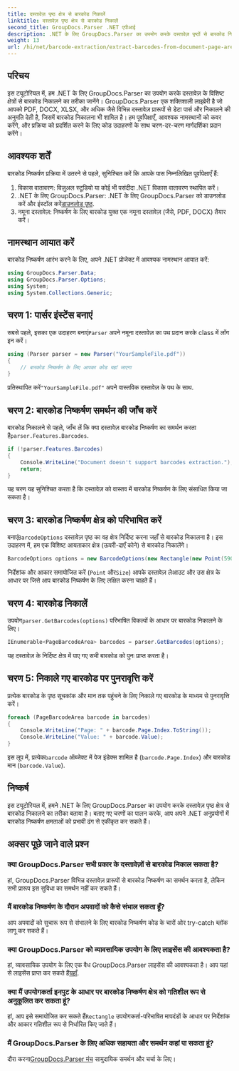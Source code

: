 ```yaml
---
title: दस्तावेज़ पृष्ठ क्षेत्र से बारकोड निकालें
linktitle: दस्तावेज़ पृष्ठ क्षेत्र से बारकोड निकालें
second_title: GroupDocs.Parser .NET एपीआई
description: .NET के लिए GroupDocs.Parser का उपयोग करके दस्तावेज़ पृष्ठों से बारकोड निकालने का तरीका जानें। इस चरण-दर-चरण ट्यूटोरियल के साथ अपने दस्तावेज़ प्रसंस्करण क्षमताओं को बढ़ाएँ।
weight: 13
url: /hi/net/barcode-extraction/extract-barcodes-from-document-page-area/
---
```

## परिचय
इस ट्यूटोरियल में, हम .NET के लिए GroupDocs.Parser का उपयोग करके दस्तावेज़ के विशिष्ट क्षेत्रों से बारकोड निकालने का तरीका जानेंगे। GroupDocs.Parser एक शक्तिशाली लाइब्रेरी है जो आपको PDF, DOCX, XLSX, और अधिक जैसे विभिन्न दस्तावेज़ प्रारूपों से डेटा पार्स और निकालने की अनुमति देती है, जिसमें बारकोड निकालना भी शामिल है। हम पूर्वापेक्षाएँ, आवश्यक नामस्थानों को कवर करेंगे, और प्रक्रिया को प्रदर्शित करने के लिए कोड उदाहरणों के साथ चरण-दर-चरण मार्गदर्शिका प्रदान करेंगे।
## आवश्यक शर्तें
बारकोड निष्कर्षण प्रक्रिया में उतरने से पहले, सुनिश्चित करें कि आपके पास निम्नलिखित पूर्वापेक्षाएँ हैं:
1. विकास वातावरण: विज़ुअल स्टूडियो या कोई भी पसंदीदा .NET विकास वातावरण स्थापित करें।
2.  .NET के लिए GroupDocs.Parser: .NET के लिए GroupDocs.Parser को डाउनलोड करें और इंस्टॉल करें[डाउनलोड पृष्ठ](https://releases.groupdocs.com/parser/net/).
3. नमूना दस्तावेज़: निष्कर्षण के लिए बारकोड युक्त एक नमूना दस्तावेज़ (जैसे, PDF, DOCX) तैयार करें।

## नामस्थान आयात करें
बारकोड निष्कर्षण आरंभ करने के लिए, अपने .NET प्रोजेक्ट में आवश्यक नामस्थान आयात करें:
```csharp
using GroupDocs.Parser.Data;
using GroupDocs.Parser.Options;
using System;
using System.Collections.Generic;
```
## चरण 1: पार्सर इंस्टेंस बनाएं
 सबसे पहले, इसका एक उदाहरण बनाएं`Parser` अपने नमूना दस्तावेज़ का पथ प्रदान करके class में लॉग इन करें।
```csharp
using (Parser parser = new Parser("YourSampleFile.pdf"))
{
    // बारकोड निष्कर्षण के लिए आपका कोड यहां जाएगा
}
```
 प्रतिस्थापित करें`"YourSampleFile.pdf"` अपने वास्तविक दस्तावेज़ के पथ के साथ.
## चरण 2: बारकोड निष्कर्षण समर्थन की जाँच करें
 बारकोड निकालने से पहले, जाँच लें कि क्या दस्तावेज़ बारकोड निष्कर्षण का समर्थन करता है`parser.Features.Barcodes`.
```csharp
if (!parser.Features.Barcodes)
{
    Console.WriteLine("Document doesn't support barcodes extraction.");
    return;
}
```
यह चरण यह सुनिश्चित करता है कि दस्तावेज़ को वास्तव में बारकोड निष्कर्षण के लिए संसाधित किया जा सकता है।
## चरण 3: बारकोड निष्कर्षण क्षेत्र को परिभाषित करें
 बनाएं`BarcodeOptions` दस्तावेज़ पृष्ठ का वह क्षेत्र निर्दिष्ट करना जहाँ से बारकोड निकालना है। इस उदाहरण में, हम एक विशिष्ट आयताकार क्षेत्र (ऊपरी-दाएँ कोने) से बारकोड निकालेंगे।
```csharp
BarcodeOptions options = new BarcodeOptions(new Rectangle(new Point(590, 80), new Size(150, 150)));
```
निर्देशांक और आकार समायोजित करें (`Point` और`Size`) आपके दस्तावेज़ लेआउट और उस क्षेत्र के आधार पर जिसे आप बारकोड निष्कर्षण के लिए लक्षित करना चाहते हैं।
## चरण 4: बारकोड निकालें
 उपयोग`parser.GetBarcodes(options)` परिभाषित विकल्पों के आधार पर बारकोड निकालने के लिए।
```csharp
IEnumerable<PageBarcodeArea> barcodes = parser.GetBarcodes(options);
```
यह दस्तावेज़ के निर्दिष्ट क्षेत्र में पाए गए सभी बारकोड को पुनः प्राप्त करता है।
## चरण 5: निकाले गए बारकोड पर पुनरावृत्ति करें
प्रत्येक बारकोड के पृष्ठ सूचकांक और मान तक पहुंचने के लिए निकाले गए बारकोड के माध्यम से पुनरावृत्ति करें।
```csharp
foreach (PageBarcodeArea barcode in barcodes)
{
    Console.WriteLine("Page: " + barcode.Page.Index.ToString());
    Console.WriteLine("Value: " + barcode.Value);
}
```
 इस लूप में, प्रत्येक`barcode` ऑब्जेक्ट में पेज इंडेक्स शामिल है (`barcode.Page.Index`) और बारकोड मान (`barcode.Value`).

## निष्कर्ष
इस ट्यूटोरियल में, हमने .NET के लिए GroupDocs.Parser का उपयोग करके दस्तावेज़ पृष्ठ क्षेत्र से बारकोड निकालने का तरीका बताया है। बताए गए चरणों का पालन करके, आप अपने .NET अनुप्रयोगों में बारकोड निष्कर्षण क्षमताओं को प्रभावी ढंग से एकीकृत कर सकते हैं।

## अक्सर पूछे जाने वाले प्रश्न
### क्या GroupDocs.Parser सभी प्रकार के दस्तावेज़ों से बारकोड निकाल सकता है?
हां, GroupDocs.Parser विभिन्न दस्तावेज़ प्रारूपों से बारकोड निष्कर्षण का समर्थन करता है, लेकिन सभी प्रारूप इस सुविधा का समर्थन नहीं कर सकते हैं।
### मैं बारकोड निष्कर्षण के दौरान अपवादों को कैसे संभाल सकता हूँ?
आप अपवादों को सुचारू रूप से संभालने के लिए बारकोड निष्कर्षण कोड के चारों ओर try-catch ब्लॉक लागू कर सकते हैं।
### क्या GroupDocs.Parser को व्यावसायिक उपयोग के लिए लाइसेंस की आवश्यकता है?
हां, व्यावसायिक उपयोग के लिए एक वैध GroupDocs.Parser लाइसेंस की आवश्यकता है। आप यहां से लाइसेंस प्राप्त कर सकते हैं[यहाँ](https://purchase.groupdocs.com/buy).
### क्या मैं उपयोगकर्ता इनपुट के आधार पर बारकोड निष्कर्षण क्षेत्र को गतिशील रूप से अनुकूलित कर सकता हूं?
 हां, आप इसे समायोजित कर सकते हैं`Rectangle` उपयोगकर्ता-परिभाषित मापदंडों के आधार पर निर्देशांक और आकार गतिशील रूप से निर्धारित किए जाते हैं।
### मैं GroupDocs.Parser के लिए अधिक सहायता और समर्थन कहां पा सकता हूं?
 दौरा करना[GroupDocs.Parser मंच](https://forum.groupdocs.com/c/parser/17) सामुदायिक समर्थन और चर्चा के लिए।